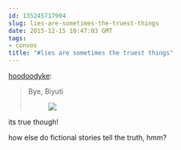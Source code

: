 ```yaml
---
id: 135245717904
slug: lies-are-sometimes-the-truest-things
date: 2015-12-15 10:47:03 GMT
tags:
- convos
title: "#lies are sometimes the truest things"
---
```

<p><a class="tumblr_blog" href="http://hoodoodyke.tumblr.com/post/135245612154">hoodoodyke</a>:</p>
<blockquote>
<p><p>Bye, Biyuti</p>
<figure data-orig-height="167" data-orig-width="170"><img src="https://40.media.tumblr.com/73480bfc9dd824c7b3e18e6a47afc8a7/tumblr_inline_nzeb2qhclN1qfzb2v_540.jpg" data-orig-height="167" data-orig-width="170"></figure></p>
</blockquote>

its true though!

how else do fictional stories tell the truth, hmm?